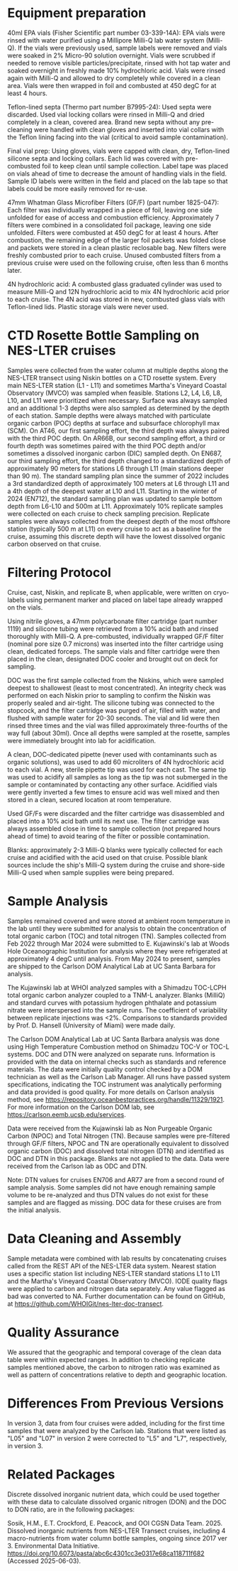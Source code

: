 # Equipment preparation

40ml EPA vials (Fisher Scientific part number 03-339-14A): EPA vials were rinsed with water purified using a Millipore Milli-Q lab water system (Milli-Q). If the vials were previously used, sample labels were removed and vials were soaked in 2% Micro-90 solution overnight. Vials were scrubbed if needed to remove visible particles/precipitate, rinsed with hot tap water and soaked overnight in freshly made 10% hydrochloric acid. Vials were rinsed again with Milli-Q and allowed to dry completely while covered in a clean area. Vials were then wrapped in foil and combusted at 450 degC for at least 4 hours. 

Teflon-lined septa (Thermo part number B7995-24): Used septa were discarded. Used vial locking collars were rinsed in Milli-Q and dried completely in a clean, covered area. Brand new septa without any pre-cleaning were handled with clean gloves and inserted into vial collars with the Teflon lining facing into the vial (critical to avoid sample contamination).  

Final vial prep: Using gloves, vials were capped with clean, dry, Teflon-lined silicone septa and locking collars. Each lid was covered with pre-combusted foil to keep clean until sample collection. Label tape was placed on vials ahead of time to decrease the amount of handling vials in the field. Sample ID labels were written in the field and placed on the lab tape so that labels could be more easily removed for re-use.

47mm Whatman Glass Microfiber Filters (GF/F) (part number 1825-047): Each filter was individually wrapped in a piece of foil, leaving one side unfolded for ease of access and combustion efficiency. Approximately 7 filters were combined in a consolidated foil package, leaving one side unfolded. Filters were combusted at 450 degC for at least 4 hours. After combustion, the remaining edge of the larger foil packets was folded close and packets were stored in a clean plastic reclosable bag. New filters were freshly combusted prior to each cruise. Unused combusted filters from a previous cruise were used on the following cruise, often less than 6 months later.

4N hydrochloric acid: A combusted glass graduated cylinder was used to measure Milli-Q and 12N hydrochloric acid to mix 4N hydrochloric acid prior to each cruise. The 4N acid was stored in new, combusted glass vials with Teflon-lined lids. Plastic storage vials were never used. 

# CTD Rosette Bottle Sampling on NES-LTER cruises

Samples were collected from the water column at multiple depths along the NES-LTER transect using Niskin bottles on a CTD rosette system. Every main NES-LTER station (L1 - L11) and sometimes Martha's Vineyard Coastal Observatory (MVCO) was sampled when feasible. Stations L2, L4, L6, L8, L10, and L11 were prioritized when necessary. Surface was always sampled and an additional 1-3 depths were also sampled as determined by the depth of each station. Sample depths were always matched with particulate organic carbon (POC) depths at surface and subsurface chlorophyll max (SCM). On AT46, our first sampling effort, the third depth was always paired with the third POC depth. On AR66B, our second sampling effort, a third or fourth depth was sometimes paired with the third POC depth and/or sometimes a dissolved inorganic carbon (DIC) sampled depth. On EN687, our third sampling effort, the third depth changed to a standardized depth of approximately 90 meters for stations L6 through L11 (main stations deeper than 90 m). The standard sampling plan since the summer of 2022 includes a 3rd standardized depth of approximately 100 meters at L6 through L11 and a 4th depth of the deepest water at L10 and L11. Starting in the winter of 2024 (EN712), the standard sampling plan was updated to sample bottom depth from L6-L10 and 500m at L11. Approximately 10% replicate samples were collected on each cruise to check sampling precision. Replicate samples were always collected from the deepest depth of the most offshore station (typically 500 m at L11) on every cruise to act as a baseline for the cruise, assuming this discrete depth will have the lowest dissolved organic carbon observed on that cruise. 

# Filtering Protocol

Cruise, cast, Niskin, and replicate B, when applicable, were written on cryo-labels using permanent marker and placed on label tape already wrapped on the vials.

Using nitrile gloves, a 47mm polycarbonate filter cartridge (part number 1119) and silicone tubing were retrieved from a 10% acid bath and rinsed thoroughly with Milli-Q. A pre-combusted, individually wrapped GF/F filter (nominal pore size 0.7 microns) was inserted into the filter cartridge using clean, dedicated forceps. The sample vials and filter cartridge were then placed in the clean, designated DOC cooler and brought out on deck for sampling.

DOC was the first sample collected from the Niskins, which were sampled deepest to shallowest (least to most concentrated). An integrity check was performed on each Niskin prior to sampling to confirm the Niskin was properly sealed and air-tight. The silicone tubing was connected to the stopcock, and the filter cartridge was purged of air, filled with water, and flushed with sample water for 20-30 seconds. The vial and lid were then rinsed three times and the vial was filled approximately three-fourths of the way full (about 30ml). Once all depths were sampled at the rosette, samples were immediately brought into lab for acidification.

A clean, DOC-dedicated pipette (never used with contaminants such as organic solutions), was used to add 60 microliters of 4N hydrochloric acid to each vial. A new, sterile pipette tip was used for each cast. The same tip was used to acidify all samples as long as the tip was not submerged in the sample or contaminated by contacting any other surface. Acidified vials were gently inverted a few times to ensure acid was well mixed and then stored in a clean, secured location at room temperature.

Used GF/Fs were discarded and the filter cartridge was disassembled and placed into a 10% acid bath until its next use. The filter cartridge was always assembled close in time to sample collection (not prepared hours ahead of time) to avoid tearing of the filter or possible contamination. 

Blanks: approximately 2-3 Milli-Q blanks were typically collected for each cruise and acidified with the acid used on that cruise. Possible blank sources include the ship's Milli-Q system during the cruise and shore-side Milli-Q used when sample supplies were being prepared.

# Sample Analysis

Samples remained covered and were stored at ambient room temperature in the lab until they were submitted for analysis to obtain the concentration of total organic carbon (TOC) and total nitrogen (TN). Samples collected from Feb 2022 through Mar 2024 were submitted to E. Kujawinski's lab at Woods Hole Oceanographic Institution for analysis where they were refrigerated at approximately 4 degC until analysis. From May 2024 to present, samples are shipped to the Carlson DOM Analytical Lab at UC Santa Barbara for analysis. 

The Kujawinski lab at WHOI analyzed samples with a Shimadzu TOC-LCPH total organic carbon analyzer coupled to a TNM-L analyzer. Blanks (MilliQ) and standard curves with potassium hydrogen phthalate and potassium nitrate were interspersed into the sample runs. The coefficient of variability between replicate injections was <2%. Comparisons to standards provided by Prof. D. Hansell (University of Miami) were made daily. 

The Carlson DOM Analytical Lab at UC Santa Barbara analysis was done using High Temperature Combustion method on Shimadzu TOC-V or TOC-L systems. DOC and DTN were analyzed on separate runs. Information is provided with the data on internal checks such as standards and reference materials. The data were initially quality control checked by a DOM technician as well as the Carlson Lab Manager. All runs have passed system specifications, indicating the TOC instrument was analytically performing and data provided is good quality. For more details on Carlson analysis method, see https://repository.oceanbestpractices.org/handle/11329/1921. For more information on the Carlson DOM lab, see https://carlson.eemb.ucsb.edu/services.

Data were received from the Kujawinski lab as Non Purgeable Organic Carbon (NPOC) and Total Nitrogen (TN). Because samples were pre-filtered through GF/F filters, NPOC and TN are operationally equivalent to dissolved organic carbon (DOC) and dissolved total nitrogen (DTN) and identified as DOC and DTN in this package. Blanks are not applied to the data. Data were received from the Carlson lab as ODC and DTN.

Note: DTN values for cruises EN706 and AR77 are from a second round of sample analysis. Some samples did not have enough remaining sample volume to be re-analyzed and thus DTN values do not exist for these samples and are flagged as missing. DOC data for these cruises are from the initial analysis. 

# Data Cleaning and Assembly

Sample metadata were combined with lab results by concatenating cruises called from the REST API of the NES-LTER data system. Nearest station uses a specific station list including NES-LTER standard stations L1 to L11 and the Martha's Vineyard Coastal Observatory (MVCO). IODE quality flags were applied to carbon and nitrogen data separately. Any value flagged as bad was converted to NA. Further documentation can be found on GitHub, at https://github.com/WHOIGit/nes-lter-doc-transect. 

# Quality Assurance

We assured that the geographic and temporal coverage of the clean data table were within expected ranges. In addition to checking replicate samples mentioned above, the carbon to nitrogen ratio was examined as well as pattern of concentrations relative to depth and geographic location. 

# Differences From Previous Versions

In version 3, data from four cruises were added, including for the first time samples that were analyzed by the Carlson lab. Stations that were listed as "L05" and "L07" in version 2 were corrected to "L5" and "L7", respectively, in version 3. 

# Related Packages

Discrete dissolved inorganic nutrient data, which could be used together with these data to calculate dissolved organic nitrogen (DON) and the DOC to DON ratio, are in the following packages: 

Sosik, H.M., E.T. Crockford, E. Peacock, and OOI CGSN Data Team. 2025. Dissolved inorganic nutrients from NES-LTER Transect cruises, including 4 macro-nutrients from water column bottle samples, ongoing since 2017 ver 3. Environmental Data Initiative. https://doi.org/10.6073/pasta/abc6c4301cc3e0317e68ca118711f682 (Accessed 2025-06-03).
